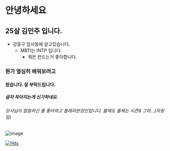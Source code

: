 # 안녕하세요
## 25살 김민주 입니다.
 * 강동구 암사동에 살고있습니다.
   * MBTI는 INTP 입니다.
     * 뭐든 만드는거 좋아합니다.
### 뭔가 열심히 배워보려고
#### 왔습니다. 잘 부탁드립니다.
##### 글자 작아지는게 신기하네요.
###### 강사님이 말씀하신 롤 좋아하고 플레리븐장인입니다. 롤체도 롤체는 시즌9 그마...(자랑임) 
![image](https://github.com/minju132/minju132/assets/166350634/80ac9340-7b60-4f93-a916-d4a449f6c2d5)

[![Hits](https://hits.seeyoufarm.com/api/count/incr/badge.svg?url=https%3A%2F%2Fgithub.com%2Fminju132%2Fminju132%2Fedit%2Fmain%2FREADME.md&count_bg=%2379C83D&title_bg=%2300D9AE&icon=&icon_color=%23E7E7E7&title=%EC%8B%A0%EA%B8%B0%ED%95%98%EB%8B%A4&edge_flat=false)](https://hits.seeyoufarm.com)
